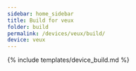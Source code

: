 ```yaml
---
sidebar: home_sidebar
title: Build for veux
folder: build
permalink: /devices/veux/build/
device: veux
---
```

{% include templates/device_build.md %}